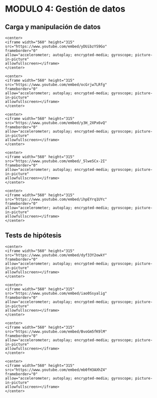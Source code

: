 # MODULO 4: Gestión de datos

<style>
.right{
    float:right;
}
</style>

## Carga y manipulación de datos

```{dropdown} **4.01 - Carga de datos y exploración inicial**  <span class="right"><font color="red">Video 12mins</font></span> <br/>Nos enfrentamos por primera vez a un dataset de un problema real, basado en una competición de Kaggle.
<center>
<iframe width="560" height="315"
src="https://www.youtube.com/embed/yDUibzYS9Go" 
frameborder="0" 
allow="accelerometer; autoplay; encrypted-media; gyroscope; picture-in-picture" 
allowfullscreen></iframe>
</center>
```      
        

```{dropdown} **4.02 - Exploración de variables continuas**  <span class="right"><font color="red">Video 9mins</font></span> <br/>Consideraciones sobre la exploración de variables continuas
<center>
<iframe width="560" height="315"
src="https://www.youtube.com/embed/ocGrjw7LRfg" 
frameborder="0" 
allow="accelerometer; autoplay; encrypted-media; gyroscope; picture-in-picture" 
allowfullscreen></iframe>
</center>
```      
        

```{dropdown} **4.03 - Exploración de variables categóricas**  <span class="right"><font color="red">Video 4mins</font></span> <br/>Consideraciones sobre la exploración de variables categóricas
<center>
<iframe width="560" height="315"
src="https://www.youtube.com/embed/y3H_2XPx6vQ" 
frameborder="0" 
allow="accelerometer; autoplay; encrypted-media; gyroscope; picture-in-picture" 
allowfullscreen></iframe>
</center>
```      
        

```{dropdown} **4.04 - Visión sobre datos faltantes**  <span class="right"><font color="red">Video 3mins</font></span> <br/>Mostramos como tener una visión global sobre las variables faltantes de un dataset.
<center>
<iframe width="560" height="315"
src="https://www.youtube.com/embed/_5lweSCx-2I" 
frameborder="0" 
allow="accelerometer; autoplay; encrypted-media; gyroscope; picture-in-picture" 
allowfullscreen></iframe>
</center>
```      
        

```{dropdown} **4.05 - Reparación de datos faltantes**  <span class="right"><font color="red">Video 13mins</font></span> <br/>Mostramos distintas alternativas para la imputación de datos faltantes.
<center>
<iframe width="560" height="315"
src="https://www.youtube.com/embed/ihpEYrq1UYc" 
frameborder="0" 
allow="accelerometer; autoplay; encrypted-media; gyroscope; picture-in-picture" 
allowfullscreen></iframe>
</center>
```      
        
## Tests de hipótesis

```{dropdown} **4.06 - Tests de hipótesis - Intuición**  <span class="right"><font color="red">Video 18mins</font></span> <br/>Recordamos la intuición y mecanismo de los test de hipótesis para evaluar estadísticamente distintas alternativas
<center>
<iframe width="560" height="315"
src="https://www.youtube.com/embed/dyf33Y2owkY" 
frameborder="0" 
allow="accelerometer; autoplay; encrypted-media; gyroscope; picture-in-picture" 
allowfullscreen></iframe>
</center>
```      
        

```{dropdown} **4.07 - Tests de hipótesis - Terminología**  <span class="right"><font color="red">Video 8mins</font></span> <br/>Vinculamos la intuición con la práctica estándar de tests de hipótesis
<center>
<iframe width="560" height="315"
src="https://www.youtube.com/embed/iao0Ssyalig" 
frameborder="0" 
allow="accelerometer; autoplay; encrypted-media; gyroscope; picture-in-picture" 
allowfullscreen></iframe>
</center>
```      
        

```{dropdown} **4.08 - Tests de hipótesis - Comparación de dos grupos**  <span class="right"><font color="red">Video 18mins</font></span> <br/>Ilustramos el mismo procedimiento de simulación con un problema distinto.
<center>
<iframe width="560" height="315"
src="https://www.youtube.com/embed/BvoGm5fK9lM" 
frameborder="0" 
allow="accelerometer; autoplay; encrypted-media; gyroscope; picture-in-picture" 
allowfullscreen></iframe>
</center>
```      
        

```{dropdown} **LAB 04.01 y 04.02**  <span class="right"><font color="red">Video 9mins</font></span> <br/>Talleres de carga y manipulación de datos y de construcción de datasets.
<center>
<iframe width="560" height="315"
src="https://www.youtube.com/embed/mb0fH3AXhZ4" 
frameborder="0" 
allow="accelerometer; autoplay; encrypted-media; gyroscope; picture-in-picture" 
allowfullscreen></iframe>
</center>
```      
